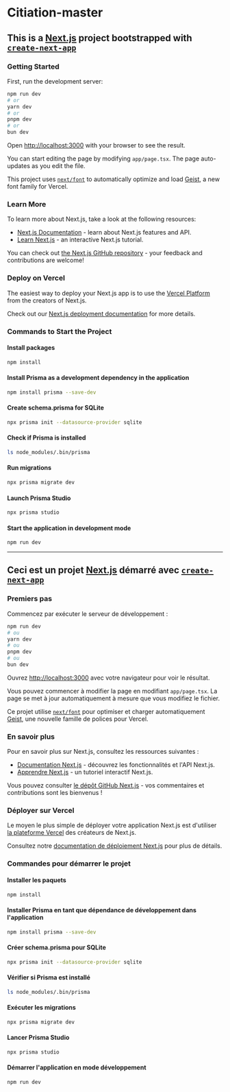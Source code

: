 # Citiation-master

## This is a [Next.js](https://nextjs.org) project bootstrapped with [`create-next-app`](https://nextjs.org/docs/app/api-reference/cli/create-next-app)

### Getting Started

First, run the development server:

```bash
npm run dev
# or
yarn dev
# or
pnpm dev
# or
bun dev
```

Open [http://localhost:3000](http://localhost:3000) with your browser to see the result.

You can start editing the page by modifying `app/page.tsx`. The page auto-updates as you edit the file.

This project uses [`next/font`](https://nextjs.org/docs/app/building-your-application/optimizing/fonts) to automatically optimize and load [Geist](https://vercel.com/font), a new font family for Vercel.

### Learn More

To learn more about Next.js, take a look at the following resources:

- [Next.js Documentation](https://nextjs.org/docs) - learn about Next.js features and API.
- [Learn Next.js](https://nextjs.org/learn) - an interactive Next.js tutorial.

You can check out [the Next.js GitHub repository](https://github.com/vercel/next.js) - your feedback and contributions are welcome!

### Deploy on Vercel

The easiest way to deploy your Next.js app is to use the [Vercel Platform](https://vercel.com/new?utm_medium=default-template&filter=next.js&utm_source=create-next-app&utm_campaign=create-next-app-readme) from the creators of Next.js.

Check out our [Next.js deployment documentation](https://nextjs.org/docs/app/building-your-application/deploying) for more details.

### Commands to Start the Project

#### Install packages

```bash
npm install
```

#### Install Prisma as a development dependency in the application

```bash
npm install prisma --save-dev
```

#### Create schema.prisma for SQLite

```bash
npx prisma init --datasource-provider sqlite
```

#### Check if Prisma is installed

```bash
ls node_modules/.bin/prisma
```

#### Run migrations

```bash
npx prisma migrate dev
```

#### Launch Prisma Studio

```bash
npx prisma studio
```

#### Start the application in development mode

```bash
npm run dev
```

------------------------------------------------------------------------------------------------------------------------------------

## Ceci est un projet [Next.js](https://nextjs.org) démarré avec [`create-next-app`](https://nextjs.org/docs/app/api-reference/cli/create-next-app)

### Premiers pas

Commencez par exécuter le serveur de développement :

```bash
npm run dev
# ou
yarn dev
# ou
pnpm dev
# ou
bun dev
```

Ouvrez [http://localhost:3000](http://localhost:3000) avec votre navigateur pour voir le résultat.

Vous pouvez commencer à modifier la page en modifiant `app/page.tsx`. La page se met à jour automatiquement à mesure que vous modifiez le fichier.

Ce projet utilise [`next/font`](https://nextjs.org/docs/app/building-your-application/optimizing/fonts) pour optimiser et charger automatiquement [Geist](https://vercel.com/font), une nouvelle famille de polices pour Vercel.

### En savoir plus

Pour en savoir plus sur Next.js, consultez les ressources suivantes :

- [Documentation Next.js](https://nextjs.org/docs) - découvrez les fonctionnalités et l'API Next.js.
- [Apprendre Next.js](https://nextjs.org/learn) - un tutoriel interactif Next.js.

Vous pouvez consulter [le dépôt GitHub Next.js](https://github.com/vercel/next.js) - vos commentaires et contributions sont les bienvenus !

### Déployer sur Vercel

Le moyen le plus simple de déployer votre application Next.js est d'utiliser [la plateforme Vercel](https://vercel.com/new?utm_medium=default-template&filter=next.js&utm_source=create-next-app&utm_campaign=create-next-app-readme) des créateurs de Next.js.

Consultez notre [documentation de déploiement Next.js](https://nextjs.org/docs/app/building-your-application/deploying) pour plus de détails.

### Commandes pour démarrer le projet

#### Installer les paquets

```bash
npm install
```

#### Installer Prisma en tant que dépendance de développement dans l'application

```bash
npm install prisma --save-dev
```

#### Créer schema.prisma pour SQLite

```bash
npx prisma init --datasource-provider sqlite
```

#### Vérifier si Prisma est installé

```bash
ls node_modules/.bin/prisma
```

#### Exécuter les migrations

```bash
npx prisma migrate dev
```

#### Lancer Prisma Studio

```bash
npx prisma studio
```

#### Démarrer l'application en mode développement

```bash
npm run dev
```
